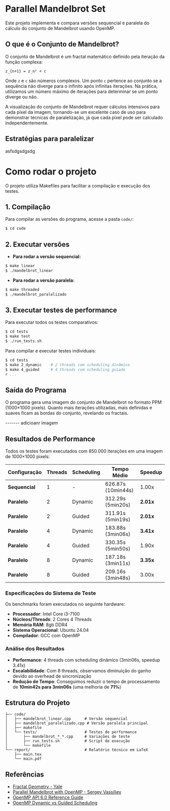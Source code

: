 # Parallel Mandelbrot Set

Este projeto implementa e compara versões sequencial e paralela do cálculo do conjunto de Mandelbrot usando OpenMP.

## O que é o Conjunto de Mandelbrot?

O conjunto de Mandelbrot é um fractal matemático definido pela iteração da função complexa:

```
z_{n+1} = z_n² + c
```

Onde `z` e `c` são números complexos. Um ponto `c` pertence ao conjunto se a sequência não diverge para o infinito após infinitas iterações. Na prática, utilizamos um número máximo de iterações para determinar se um ponto diverge ou não.

A visualização do conjunto de Mandelbrot requer cálculos intensivos para cada pixel da imagem, tornando-se um excelente caso de uso para demonstrar técnicas de paralelização, já que cada pixel pode ser calculado independentemente.

## Estratégias para paralelizar

asfsdgsdgsdg

# Como rodar o projeto

O projeto utiliza Makefiles para facilitar a compilação e execução dos testes.

## 1. Compilação

Para compilar as versões do programa, acesse a pasta `code/`:

```bash
$ cd code
```

## 2. Executar versões

- **Para rodar a versão sequencial:**

```bash
$ make linear
$ ./mandelbrot_linear
```

- **Para rodar a versão paralela:**

```bash
$ make threaded
$ ./mandelbrot_paralelizado
```

## 3. Executar testes de performance

Para executar todos os testes comparativos:

```bash
$ cd tests
$ make test
$ ./run_tests.sh
```

Para compilar e executar testes individuais:

```bash
$ cd tests
$ make 2_dynamic    # 2 threads com scheduling dinâmico
$ make 4_guided     # 4 threads com scheduling guiado
# ...
```

## Saída do Programa

O programa gera uma imagem do conjunto de Mandelbrot no formato PPM (1000×1000 pixels). Quanto mais iterações utilizadas, mais definidas e suaves ficam as bordas do conjunto, revelando os fractais.

------- adicioanr imagem

## Resultados de Performance

Todos os testes foram executados com 850.000 iterações em uma imagem de 1000×1000 pixels:

| Configuração | Threads | Scheduling | Tempo Médio | Speedup |
|--------------|---------|------------|-------------|---------|
| **Sequencial** | 1 | - | 626.87s (10min44s) | 1.00x |
| **Paralelo** | 2 | Dynamic | 312.29s (5min20s) | **2.01x** |
| **Paralelo** | 2 | Guided | 311.91s (5min19s) | **2.01x** |
| **Paralelo** | 4 | Dynamic | 183.88s (3min06s) | **3.41x** |
| **Paralelo** | 4 | Guided | 330.35s (5min50s) | 1.90x |
| **Paralelo** | 8 | Dynamic | 187.18s (3min11s) | **3.35x** |
| **Paralelo** | 8 | Guided | 209.16s (3min48s) | 3.00x |

### Especificações do Sistema de Teste

Os benchmarks foram executados no seguinte hardware:
- **Processador**: Intel Core i3-7100
- **Núcleos/Threads**: 2 Cores 4 Threads
- **Memória RAM**: 8gb DDR4
- **Sistema Operacional**: Ubuntu 24.04
- **Compilador**: GCC com OpenMP

### Análise dos Resultados

- **Performance**: 4 threads com scheduling dinâmico (3min06s, speedup 3.41x)
- **Escalabilidade**: Com 8 threads, observamos diminuição do ganho devido ao overhead de sincronização
- **Redução de Tempo**: Conseguimos reduzir o tempo de processamento de **10min42s para 3min06s** (uma melhoria de **71%**)

## Estrutura do Projeto

```
├── code/
│   ├── mandelbrot_linear.cpp      # Versão sequencial
│   ├── mandelbrot_paralelizado.cpp # Versão paralela principal
│   ├── makefile
│   └── tests/                     # Testes de performance
│       ├── mandelbrot_*_*.cpp     # Variações de teste
│       ├── run_tests.sh           # Script de execução
│       └── makefile
└── report/                        # Relatório técnico em LaTeX
    ├── main.tex
    └── main.pdf
```

## Referências

- [Fractal Geometry - Yale](https://gauss.math.yale.edu/public_html/People/frame/Fractals/MandelSet/welcome.html)
- [Parallel Mandelbrot with OpenMP - Sergey Vassiliev](https://ssvassiliev.github.io/Summer_School_OpenMP/08-mandel/index.html)
- [OpenMP API 6.0 Reference Guide](https://www.openmp.org/wp-content/uploads/OpenMP-RefGuide-6.0-OMP60SC24-web.pdf)
- [OpenMP Dynamic vs Guided Scheduling](https://stackoverflow.com/questions/42970700/openmp-dynamic-vs-guided-scheduling)

